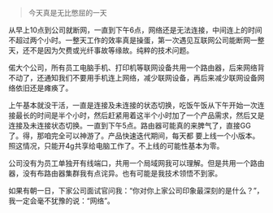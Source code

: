 >今天真是无比憋屈的一天

从早上10点到公司就断网，一直到下午6点，网络还是无法连接，中间连上的时间不超过两个小时。一整天工作的效率真是操蛋，第一次遇见互联网公司能断网一整天，还不是因为欠费或光纤事故等缘故。纯粹的技术问题。

偌大个公司，所有员工电脑手机、打印机等联网设备共用一个路由器，后来网络背不动了，还通知我们不要用手机连上网络，减少联网设备，再后来减少联网设备网络依旧还是瘫痪了。

上午基本就没干活，一直是连接及未连接的状态切换，吃饭午饭从下午开始一次连接最长的时间是半个小时，然后赶紧用着这半个小时加了一个产品需求，然后又是连接及未连接状态切换。一直到下午5点。路由器可能真的来脾气了，直接GG了。得，那咱完全可以神游了。产品快速迭代期间，每天都 要上线一个小版本。照这情况，只能开4g共享给电脑工作了。不上线的可能性基本为零。

公司没有为员工单独开有线端口，共用一个局域网我可以理解。但是共用一个路由器，没有布路由器集群我有点诧异。也有可能是我技术领悟不到家。

如果有朝一日，下家公司面试官问我：“你对你上家公司印象最深刻的是什么？”，我一定会毫不犹豫的说：“网络”。
